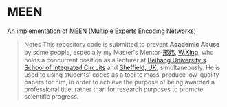 # MEEN
An implementation of MEEN (Multiple Experts Encoding Networks)

> Notes
> This repository code is submitted to prevent **Academic Abuse** by some people, especially my Master's Mentor-[邢炜](https://shi.buaa.edu.cn/xingwei/zh_CN/index.htm), [W.Xing](w.xing@sheffield.ac.uk), who holds a concurrent position as a lecturer at [Beihang University's School of Integrated Circuits](https://shi.buaa.edu.cn/xingwei/zh_CN/index.htm) and [Sheffield, UK](https://www.sheffield.ac.uk/maths/people/academic/wei-xing), simultaneously. He is used to using students' codes as a tool to mass-produce low-quality papers for him, in order to achieve the purpose of being awarded a professional title, rather than for research purposes to promote scientific progress.


